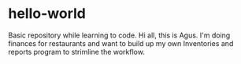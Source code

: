 # hello-world
Basic repository while learning to code.
Hi all,
this is Agus. I'm doing finances for restaurants and want to build up my own Inventories and reports program to strimline the workflow.
